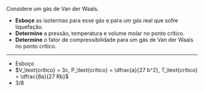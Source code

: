 Considere um gás de Van der Waals.

- **Esboçe** as isotermas para esse gás e para um gás real que sofre liquefação.
- **Determine** a pressão, temperatura e volume molar no ponto crítico.
- **Determine** o fator de compressibilidade para um gás de Van der Waals no ponto crítico.

---
- Esboço
- $V_\text{crítico} = 3c, P_\text{crítico} = \dfrac{a}{27 b^2}, T_\text{crítico} = \dfrac{8a}{27 Rb}$
- $3/8$
